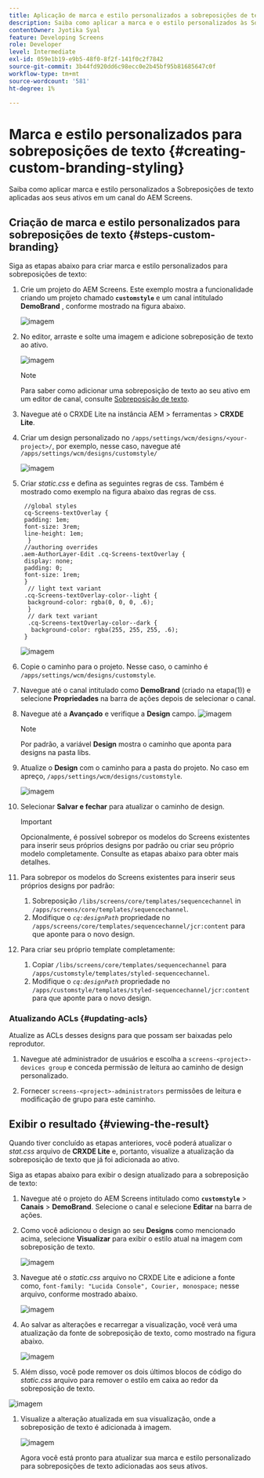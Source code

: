 ```yaml
---
title: Aplicação de marca e estilo personalizados a sobreposições de texto
description: Saiba como aplicar a marca e o estilo personalizados às Sobreposições de texto aplicadas aos ativos em um canal do AEM Screens.
contentOwner: Jyotika Syal
feature: Developing Screens
role: Developer
level: Intermediate
exl-id: 059e1b19-e9b5-48f0-8f2f-141f0c2f7842
source-git-commit: 3b44fd920dd6c98ecc0e2b45bf95b81685647c0f
workflow-type: tm+mt
source-wordcount: '581'
ht-degree: 1%

---
```


# Marca e estilo personalizados para sobreposições de texto {#creating-custom-branding-styling}

Saiba como aplicar marca e estilo personalizados a Sobreposições de texto aplicadas aos seus ativos em um canal do AEM Screens.

## Criação de marca e estilo personalizados para sobreposições de texto {#steps-custom-branding}

Siga as etapas abaixo para criar marca e estilo personalizados para sobreposições de texto:

1. Crie um projeto do AEM Screens. Este exemplo mostra a funcionalidade criando um projeto chamado **`customstyle`** e um canal intitulado **DemoBrand** , conforme mostrado na figura abaixo.

   ![imagem](/help/user-guide/assets/custom-brand/custom-brand1.png)

1. No editor, arraste e solte uma imagem e adicione sobreposição de texto ao ativo.

   ![imagem](/help/user-guide/assets/custom-brand/custom-brand2.png)

   >[!NOTE]
   >Para saber como adicionar uma sobreposição de texto ao seu ativo em um editor de canal, consulte [Sobreposição de texto](/help/user-guide/text-overlay.md).

1. Navegue até o CRXDE Lite na instância AEM > ferramentas > **CRXDE Lite**.

1. Criar um design personalizado no `/apps/settings/wcm/designs/<your-project>/`, por exemplo, nesse caso, navegue até `/apps/settings/wcm/designs/customstyle/`

   ![imagem](/help/user-guide/assets/custom-brand/custom-brand3.png)

1. Criar *static.css* e defina as seguintes regras de css. Também é mostrado como exemplo na figura abaixo das regras de css.

   ```shell
    //global styles
    cq-Screens-textOverlay {
    padding: 1em;
    font-size: 3rem;
    line-height: 1em;
     }
    //authoring overrides
   .aem-AuthorLayer-Edit .cq-Screens-textOverlay {
    display: none;
    padding: 0;
    font-size: 1rem;
    }
     // light text variant
    .cq-Screens-textOverlay-color--light {
     background-color: rgba(0, 0, 0, .6);
     }
     // dark text variant
     .cq-Screens-textOverlay-color--dark {
      background-color: rgba(255, 255, 255, .6);
    }
   ```

   ![imagem](/help/user-guide/assets/custom-brand/custom-brand4.png)

1. Copie o caminho para o projeto. Nesse caso, o caminho é `/apps/settings/wcm/designs/customstyle`.

1. Navegue até o canal intitulado como **DemoBrand** (criado na etapa(1)) e selecione **Propriedades** na barra de ações depois de selecionar o canal.

1. Navegue até a **Avançado** e verifique a **Design** campo.
   ![imagem](/help/user-guide/assets/custom-brand/custom-brand5.png)

   >[!NOTE]
   >Por padrão, a variável **Design** mostra o caminho que aponta para designs na pasta libs.

1. Atualize o **Design** com o caminho para a pasta do projeto. No caso em apreço, `/apps/settings/wcm/designs/customstyle`.

   ![imagem](/help/user-guide/assets/custom-brand/custom-brand6.png)

1. Selecionar **Salvar e fechar** para atualizar o caminho de design.

   >[!IMPORTANT]
   >Opcionalmente, é possível sobrepor os modelos do Screens existentes para inserir seus próprios designs por padrão ou criar seu próprio modelo completamente. Consulte as etapas abaixo para obter mais detalhes.

1. Para sobrepor os modelos do Screens existentes para inserir seus próprios designs por padrão:

   1. Sobreposição `/libs/screens/core/templates/sequencechannel` in `/apps/screens/core/templates/sequencechannel`.
   1. Modifique o *`cq:designPath`* propriedade no `/apps/screens/core/templates/sequencechannel/jcr:content` para que aponte para o novo design.

1. Para criar seu próprio template completamente:
   1. Copiar `/libs/screens/core/templates/sequencechannel` para `/apps/customstyle/templates/styled-sequencechannel`.
   1. Modifique o *`cq:designPath`* propriedade no `/apps/customstyle/templates/styled-sequencechannel/jcr:content` para que aponte para o novo design.


### Atualizando ACLs {#updating-acls}

Atualize as ACLs desses designs para que possam ser baixadas pelo reprodutor.

1. Navegue até administrador de usuários e escolha a `screens-<project>-devices group` e conceda permissão de leitura ao caminho de design personalizado.

1. Fornecer `screens-<project>-administrators` permissões de leitura e modificação de grupo para este caminho.

## Exibir o resultado {#viewing-the-result}

Quando tiver concluído as etapas anteriores, você poderá atualizar o *stat.css* arquivo de **CRXDE Lite** e, portanto, visualize a atualização da sobreposição de texto que já foi adicionada ao ativo.

Siga as etapas abaixo para exibir o design atualizado para a sobreposição de texto:

1. Navegue até o projeto do AEM Screens intitulado como **`customstyle`** > **Canais** > **DemoBrand**. Selecione o canal e selecione **Editar** na barra de ações.

1. Como você adicionou o design ao seu **Designs** como mencionado acima, selecione **Visualizar** para exibir o estilo atual na imagem com sobreposição de texto.

   ![imagem](/help/user-guide/assets/custom-brand/custom-brand7.png)

1. Navegue até o *static.css* arquivo no CRXDE Lite e adicione a fonte como, `font-family: "Lucida Console", Courier, monospace;` nesse arquivo, conforme mostrado abaixo.

   ![imagem](/help/user-guide/assets/custom-brand/custom-brand8.png)

1. Ao salvar as alterações e recarregar a visualização, você verá uma atualização da fonte de sobreposição de texto, como mostrado na figura abaixo.

   ![imagem](/help/user-guide/assets/custom-brand/custom-brand9.png)

1. Além disso, você pode remover os dois últimos blocos de código do *static.css* arquivo para remover o estilo em caixa ao redor da sobreposição de texto.

![imagem](/help/user-guide/assets/custom-brand/custom-brand10.png)

1. Visualize a alteração atualizada em sua visualização, onde a sobreposição de texto é adicionada à imagem.

   ![imagem](/help/user-guide/assets/custom-brand/custom-brand11.png)

   Agora você está pronto para atualizar sua marca e estilo personalizado para sobreposições de texto adicionadas aos seus ativos.
